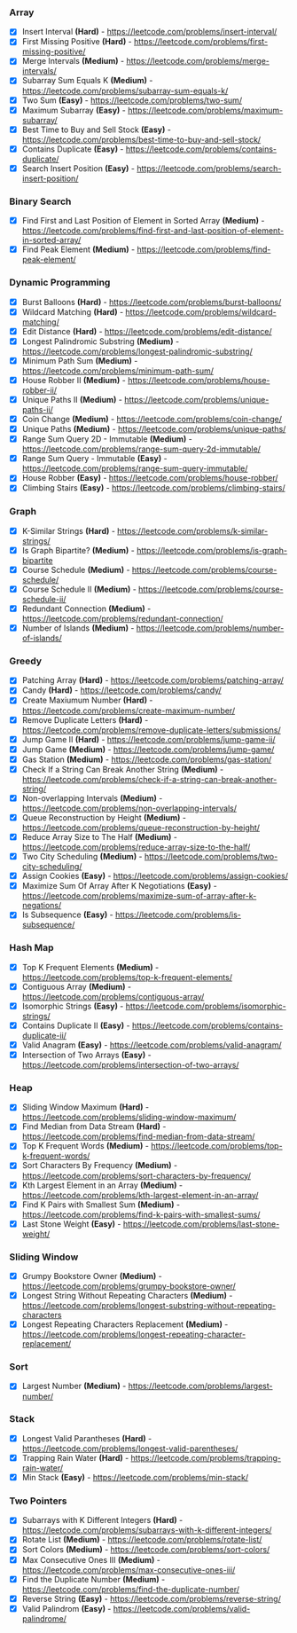 ### Array

- [x] Insert Interval **(Hard)** - https://leetcode.com/problems/insert-interval/
- [x] First Missing Positive **(Hard)** - https://leetcode.com/problems/first-missing-positive/
- [x] Merge Intervals **(Medium)** - https://leetcode.com/problems/merge-intervals/
- [x] Subarray Sum Equals K **(Medium)** - https://leetcode.com/problems/subarray-sum-equals-k/
- [x] Two Sum **(Easy)** - https://leetcode.com/problems/two-sum/
- [x] Maximum Subarray **(Easy)** - https://leetcode.com/problems/maximum-subarray/
- [x] Best Time to Buy and Sell Stock **(Easy)** - https://leetcode.com/problems/best-time-to-buy-and-sell-stock/
- [x] Contains Duplicate **(Easy)** - https://leetcode.com/problems/contains-duplicate/
- [x] Search Insert Position **(Easy)** - https://leetcode.com/problems/search-insert-position/

### Binary Search

- [x] Find First and Last Position of Element in Sorted Array **(Medium)** - https://leetcode.com/problems/find-first-and-last-position-of-element-in-sorted-array/
- [x] Find Peak Element **(Medium)** - https://leetcode.com/problems/find-peak-element/

### Dynamic Programming

- [x] Burst Balloons **(Hard)** - https://leetcode.com/problems/burst-balloons/
- [x] Wildcard Matching **(Hard)** - https://leetcode.com/problems/wildcard-matching/
- [x] Edit Distance **(Hard)** - https://leetcode.com/problems/edit-distance/
- [x] Longest Palindromic Substring **(Medium)** - https://leetcode.com/problems/longest-palindromic-substring/
- [x] Minimum Path Sum **(Medium)** - https://leetcode.com/problems/minimum-path-sum/
- [x] House Robber II **(Medium)** - https://leetcode.com/problems/house-robber-ii/
- [x] Unique Paths II **(Medium)** - https://leetcode.com/problems/unique-paths-ii/
- [x] Coin Change **(Medium)** - https://leetcode.com/problems/coin-change/
- [x] Unique Paths **(Medium)** - https://leetcode.com/problems/unique-paths/
- [x] Range Sum Query 2D - Immutable **(Medium)** - https://leetcode.com/problems/range-sum-query-2d-immutable/
- [x] Range Sum Query - Immutable **(Easy)** - https://leetcode.com/problems/range-sum-query-immutable/
- [x] House Robber **(Easy)** - https://leetcode.com/problems/house-robber/
- [x] Climbing Stairs **(Easy)** - https://leetcode.com/problems/climbing-stairs/

### Graph

- [x] K-Similar Strings **(Hard)** - https://leetcode.com/problems/k-similar-strings/
- [x] Is Graph Bipartite? **(Medium)** - https://leetcode.com/problems/is-graph-bipartite
- [x] Course Schedule **(Medium)** - https://leetcode.com/problems/course-schedule/
- [x] Course Schedule II **(Medium)** - https://leetcode.com/problems/course-schedule-ii/
- [x] Redundant Connection **(Medium)** - https://leetcode.com/problems/redundant-connection/
- [x] Number of Islands **(Medium)** - https://leetcode.com/problems/number-of-islands/

### Greedy

- [x] Patching Array **(Hard)** - https://leetcode.com/problems/patching-array/
- [x] Candy **(Hard)** - https://leetcode.com/problems/candy/
- [x] Create Maxiumum Number **(Hard)** - https://leetcode.com/problems/create-maximum-number/
- [x] Remove Duplicate Letters **(Hard)** - https://leetcode.com/problems/remove-duplicate-letters/submissions/
- [x] Jump Game II **(Hard)** - https://leetcode.com/problems/jump-game-ii/
- [x] Jump Game **(Medium)** - https://leetcode.com/problems/jump-game/
- [x] Gas Station **(Medium)** - https://leetcode.com/problems/gas-station/
- [x] Check If a String Can Break Another String **(Medium)** - https://leetcode.com/problems/check-if-a-string-can-break-another-string/
- [x] Non-overlapping Intervals **(Medium)** - https://leetcode.com/problems/non-overlapping-intervals/
- [x] Queue Reconstruction by Height **(Medium)** - https://leetcode.com/problems/queue-reconstruction-by-height/
- [x] Reduce Array Size to The Half **(Medium)** - https://leetcode.com/problems/reduce-array-size-to-the-half/
- [x] Two City Scheduling **(Medium)** - https://leetcode.com/problems/two-city-scheduling/
- [x] Assign Cookies **(Easy)** - https://leetcode.com/problems/assign-cookies/
- [x] Maximize Sum Of Array After K Negotiations **(Easy)** - https://leetcode.com/problems/maximize-sum-of-array-after-k-negations/
- [x] Is Subsequence **(Easy)** - https://leetcode.com/problems/is-subsequence/

### Hash Map

- [x] Top K Frequent Elements **(Medium)** - https://leetcode.com/problems/top-k-frequent-elements/
- [x] Contiguous Array **(Medium)** - https://leetcode.com/problems/contiguous-array/
- [x] Isomorphic Strings **(Easy)** - https://leetcode.com/problems/isomorphic-strings/
- [x] Contains Duplicate II **(Easy)** - https://leetcode.com/problems/contains-duplicate-ii/
- [x] Valid Anagram **(Easy)** - https://leetcode.com/problems/valid-anagram/
- [x] Intersection of Two Arrays **(Easy)** - https://leetcode.com/problems/intersection-of-two-arrays/

### Heap

- [x] Sliding Window Maximum **(Hard)** - https://leetcode.com/problems/sliding-window-maximum/
- [x] Find Median from Data Stream **(Hard)** - https://leetcode.com/problems/find-median-from-data-stream/
- [x] Top K Frequent Words **(Medium)** - https://leetcode.com/problems/top-k-frequent-words/
- [x] Sort Characters By Frequency **(Medium)** - https://leetcode.com/problems/sort-characters-by-frequency/
- [x] Kth Largest Element in an Array **(Medium)** - https://leetcode.com/problems/kth-largest-element-in-an-array/
- [x] Find K Pairs with Smallest Sum **(Medium)** - https://leetcode.com/problems/find-k-pairs-with-smallest-sums/
- [x] Last Stone Weight **(Easy)** - https://leetcode.com/problems/last-stone-weight/

### Sliding Window

- [x] Grumpy Bookstore Owner **(Medium)** - https://leetcode.com/problems/grumpy-bookstore-owner/
- [x] Longest String Without Repeating Characters **(Medium)** - https://leetcode.com/problems/longest-substring-without-repeating-characters
- [x] Longest Repeating Characters Replacement **(Medium)** - https://leetcode.com/problems/longest-repeating-character-replacement/

### Sort

- [x] Largest Number **(Medium)** - https://leetcode.com/problems/largest-number/

### Stack

- [x] Longest Valid Parantheses **(Hard)** - https://leetcode.com/problems/longest-valid-parentheses/
- [x] Trapping Rain Water **(Hard)** - https://leetcode.com/problems/trapping-rain-water/
- [x] Min Stack **(Easy)** - https://leetcode.com/problems/min-stack/

### Two Pointers

- [x] Subarrays with K Different Integers **(Hard)** - https://leetcode.com/problems/subarrays-with-k-different-integers/
- [x] Rotate List **(Medium)** - https://leetcode.com/problems/rotate-list/
- [x] Sort Colors **(Medium)** - https://leetcode.com/problems/sort-colors/
- [x] Max Consecutive Ones III **(Medium)** - https://leetcode.com/problems/max-consecutive-ones-iii/
- [x] Find the Duplicate Number **(Medium)** - https://leetcode.com/problems/find-the-duplicate-number/
- [x] Reverse String **(Easy)** - https://leetcode.com/problems/reverse-string/
- [x] Valid Palindrom **(Easy)** - https://leetcode.com/problems/valid-palindrome/

